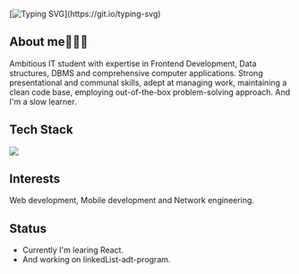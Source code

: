 [![Typing SVG](https://readme-typing-svg.herokuapp.com?font=Fira+Code&weight=600&size=28&duration=3000&pause=1000&color=1B4B93&vCenter=true&width=435&height=28&lines=Hey+there+I'm+Gulshan!)](https://git.io/typing-svg)

<article>
  <h2>About me🧑🏻‍💻</h2>
  <p>
    Ambitious IT student with expertise in Frontend Development, Data structures, DBMS and comprehensive computer applications. Strong presentational and communal skills, adept at managing work, maintaining a clean code          base, employing out-of-the-box problem-solving approach. And I'm a slow learner.
  </p>
</article>

<article>
  <h2>Tech Stack</h2>
  <img src="https://skillicons.dev/icons?i=html,css,sass,js,react,nodejs,mysql,mongodb,c,cpp,python,git,github&perline=4" />
</article>

<!-- <article>
  <h2>Tech Stack</h2>
  <ul>
    <li>
      <b>Frontend - </b>
      <img src="https://img.shields.io/badge/HTML5-E34F26?logo=html5&logoColor=white&style=flat" alt="HTML5 Badge">
      <img src="https://img.shields.io/badge/CSS3-663399?logo=css&logoColor=white&style=flat" alt="CSS3 Badge">
      <img src="https://img.shields.io/badge/Saas-CC6699?logo=sass&logoColor=white&style=flat" alt="Saas Badge">
      <img src="https://img.shields.io/badge/JavaScript-000000?logo=javascript&logoColor=white&style=flat" alt="JavaScript Badge">
      <img src="https://img.shields.io/badge/React.js-61DAFB?logo=react&logoColor=000000&style=flat" alt="React Badge">
    </li>
    <li>
      <b>Backend - </b>
      <img src="https://img.shields.io/badge/Node.js-5FA04E?logo=nodedotjs&logoColor=white&style=flat" alt="Nodejs Badge">
    </li>
    <li>
      <b>Databases - </b>
      <img src="https://img.shields.io/badge/MySQL-4479A1?logo=mysql&logoColor=white&style=flat" alt="MySQL Badge">
      <img src="https://img.shields.io/badge/MongoDB-47A248?logo=mongodb&logoColor=white&style=flat" alt="MongoDB Badge">
    </li>
    <li><b>Languages - </b>
      <img src="https://img.shields.io/badge/Language-000000?logo=c&logoColor=white&style=flat" alt="C Badge">
      <img src="https://img.shields.io/badge/C++%20Programming-00599C?logo=cplusplus&logoColor=white&style=flat" alt="C++ Badge">
      <img src="https://img.shields.io/badge/Python-3776AB?logo=python&logoColor=white&style=flat" alt="Python Badge">
    </li>
    <li><b>Version control tools - </b>
      <img src="https://img.shields.io/badge/Git-F05032?logo=git&logoColor=white&style=flat" alt="Git Badge">
      <img src="https://img.shields.io/badge/GitHub-181717?logo=github&logoColor=white&style=flat" alt="GitHub Badge">
    </li>
  </ul>
</article> -->

<article>
  <h2>Interests</h2>
  <p>
    Web development, Mobile development and Network engineering.
  </p>
</article>

<article>
  <h2>Status</h2>
  <ul>
    <li>Currently I'm learing React.</li>
    <li>And working on linkedList-adt-program.</li>
  </ul>
</article>

